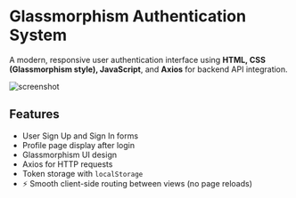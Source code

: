 #  Glassmorphism Authentication System

A modern, responsive user authentication interface using **HTML, CSS (Glassmorphism style), JavaScript**, and **Axios** for backend API integration.

![screenshot](./public/assets/screenshot.png)

##  Features

-  User Sign Up and Sign In forms
-  Profile page display after login
-  Glassmorphism UI design
-  Axios for HTTP requests
-  Token storage with `localStorage`
- ⚡ Smooth client-side routing between views (no page reloads)



